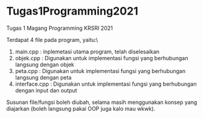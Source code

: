 # Tugas1Programming2021
Tugas 1 Magang Programming KRSRI 2021

Terdapat 4 file pada program, yaitu:\
1. main.cpp : inplemetasi utama program, telah diselesaikan
2. objek.cpp : Digunakan untuk implementasi fungsi yang berhubungan langsung dengan objek
3. peta.cpp : Digunakan untuk implementasi fungsi yang berhubungan langsung dengan peta
4. interface.cpp : Digunakan untuk implementasi fungsi yang berhubungan dengan input dan output

Susunan file/fungsi boleh diubah, selama masih menggunakan konsep yang diajarkan (boleh langsung pakai OOP juga kalo mau wkwk).
